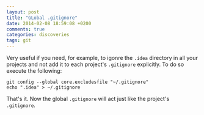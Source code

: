 ```yaml
---
layout: post
title: "GLobal .gitignore"
date: 2014-02-08 18:59:08 +0200
comments: true
categories: discoveries
tags: git
---
```


Very useful if you need, for example, to igonre the `.idea` directory in all your projects and not add it to each project's `.gitignore` explicitly. To do so execute the following:

```
git config --global core.excludesfile "~/.gitignore"
echo ".idea" > ~/.gitignore
```

That's it. Now the global `.gitignore` will act just like the project's `.gitignore`.